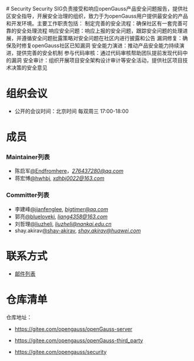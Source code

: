 ﻿﻿# Security
Security SIG负责接受和响应openGauss产品安全问题报告，提供社区安全指导，开展安全治理的组织，致力于为openGauss用户提供最安全的产品和开发环境。主要工作职责包括：
制定完善的安全流程：确保社区有一套完善可靠的安全处理流程
响应安全问题：响应上报的安全问题，跟踪安全问题的处理进展，并遵循安全问题批露策略对安全问题在社区内进行披露和公告
漏洞修复：确保及时修复openGauss社区已知漏洞
安全能力演进：推动产品安全能力持续演进，提供完善的安全机制
参与代码审核：通过代码审核帮助团队提前发现代码中的漏洞
安全审计：组织开展项目安全架构设计审计等安全活动，提供社区项目技术决策的安全意见



# 组织会议

- 公开的会议时间：北京时间 每双周三 17:00-18:00

# 成员

### Maintainer列表

- 陈启军[@Endfromhere](https://gitcode.com/Endfromhere)，*276437280@qq.com*
- 蒋宏博[@hwhbj](https://gitee.com/hwhbj), *xdhbj0022@163.com*


### Committer列表

- 李建峰[@jianfenglee](https://gitcode.com/jianfenglee), *bigtimer@qq.com*
- 郭亮[@blueloveki](https://gitee.com/blueloveki), *liang4358@163.com*
- 刘哲理[@liuzheli](https://gitee.com/liuzheli), *liuzheli@nankai.edu.cn*
- shay.akirav[@shay-akirav](https://gitee.com/shay-akirav), *shay.akirav@huawei.com*

# 联系方式

- [邮件列表](https://mailweb.opengauss.org/postorius/lists/securityannounce.opengauss.org/)

# 仓库清单

仓库地址：

- https://gitee.com/opengauss/openGauss-server

- https://gitee.com/opengauss/openGauss-third_party

- https://gitee.com/opengauss/security
